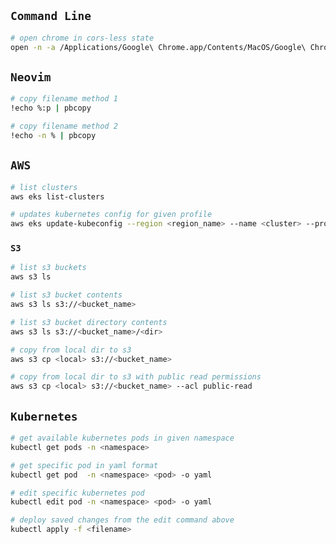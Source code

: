 ## `Command Line`

```sh
# open chrome in cors-less state
open -n -a /Applications/Google\ Chrome.app/Contents/MacOS/Google\ Chrome --args --user-data-dir="/tmp/chrome_dev_test" --disable-web-security
```

## `Neovim`

```sh
# copy filename method 1
!echo %:p | pbcopy
```

```sh
# copy filename method 2
!echo -n % | pbcopy
```

## `AWS`

```sh
# list clusters
aws eks list-clusters
```

```sh
# updates kubernetes config for given profile
aws eks update-kubeconfig --region <region_name> --name <cluster> --profile <aws_profile>
```

### `S3`

```sh
# list s3 buckets
aws s3 ls
```

```sh
# list s3 bucket contents
aws s3 ls s3://<bucket_name>

# list s3 bucket directory contents
aws s3 ls s3://<bucket_name>/<dir>
```

```sh
# copy from local dir to s3
aws s3 cp <local> s3://<bucket_name>

# copy from local dir to s3 with public read permissions
aws s3 cp <local> s3://<bucket_name> --acl public-read
```

## `Kubernetes`

```sh
# get available kubernetes pods in given namespace
kubectl get pods -n <namespace>
```

```sh
# get specific pod in yaml format
kubectl get pod  -n <namespace> <pod> -o yaml
```

```sh
# edit specific kubernetes pod
kubectl edit pod -n <namespace> <pod> -o yaml
```

```sh
# deploy saved changes from the edit command above
kubectl apply -f <filename>
```
